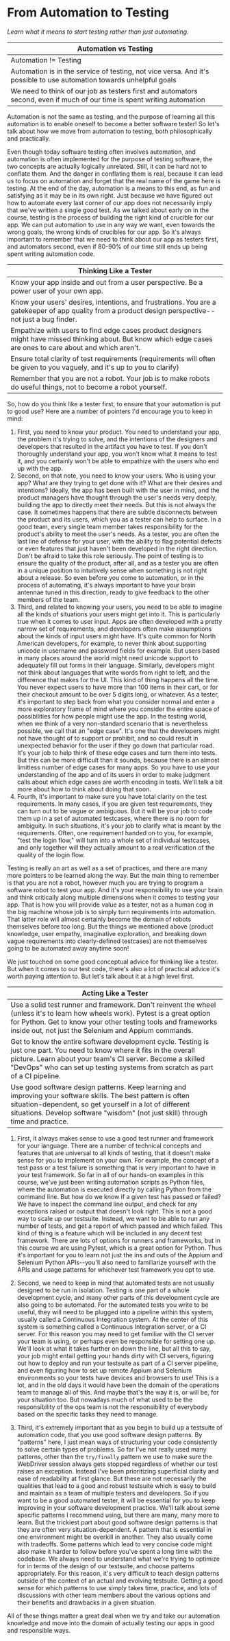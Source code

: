 # From Automation to Testing

*Learn what it means to start testing rather than just automating.*

Automation vs Testing |
---- |
Automation != Testing |
Automation is in the service of testing, not vice versa. And it's possible to use automation towards unhelpful goals |
We need to think of our job as testers first and automators second, even if much of our time is spent writing automation |

Automation is not the same as testing, and the purpose of learning all this automation is to enable oneself to become a better software tester! So let's talk about how we move from automation to testing, both philosophically and practically.

Even though today software testing often involves automation, and automation is often implemented for the purpose of testing software, the two concepts are actually logically unrelated. Still, it can be hard not to conflate them. And the danger in conflating them is real, because it can lead us to focus on automation and forget that the real name of the game here is testing. At the end of the day, automation is a means to this end, as fun and satisfying as it may be in its own right. Just because we have figured out how to automate every last corner of our app does not necessarily imply that we've written a single good test. As we talked about early on in the course, testing is the process of building the right kind of crucible for our app. We can put automation to use in any way we want, even towards the wrong goals, the wrong kinds of crucibles for our app. So it's always important to remember that we need to think about our app as testers first, and automators second, even if 80-90% of our time still ends up being spent writing automation code.

Thinking Like a Tester |
---- |
Know your app inside and out from a user perspective. Be a power user of your own app. |
Know your users' desires, intentions, and frustrations. You are a gatekeeper of app quality from a product design perspective--not just a bug finder. |
Empathize with users to find edge cases product designers might have missed thinking about. But know which edge cases are ones to care about and which aren't. |
Ensure total clarity of test requirements (requirements will often be given to you vaguely, and it's up to you to clarify) |
Remember that you are not a robot. Your job is to make robots do useful things, not to become a robot yourself. |

So, how do you think like a tester first, to ensure that your automation is put to good use? Here are a number of pointers I'd encourage you to keep in mind:

1. First, you need to know your product. You need to understand your app, the problem it's trying to solve, and the intentions of the designers and developers that resulted in the artifact you have to test. If you don't thoroughly understand your app, you won't know what it means to test it, and you certainly won't be able to empathize with the users who end up with the app.
2. Second, on that note, you need to know your users. Who is using your app? What are they trying to get done with it? What are their desires and intentions? Ideally, the app has been built with the user in mind, and the product managers have thought through the user's needs very deeply, building the app to directly meet their needs. But this is not always the case. It sometimes happens that there are subtle disconnects between the product and its users, which you as a tester can help to surface. In a good team, every single team member takes responsibility for the product's ability to meet the user's needs. As a tester, you are often the last line of defense for your user, with the ability to flag potential defects or even features that just haven't been developed in the right direction. Don't be afraid to take this role seriously. The point of testing is to ensure the quality of the product, after all, and as a tester you are often in a unique position to intuitively sense when something is not right about a release. So even before you come to automation, or in the process of automating, it's always important to have your brain antennae tuned in this direction, ready to give feedback to the other members of the team.
3. Third, and related to knowing your users, you need to be able to imagine all the kinds of situations your users might get into it. This is particularly true when it comes to user input. Apps are often developed with a pretty narrow set of requirements, and developers often make assumptions about the kinds of input users might have. It's quite common for North American developers, for example, to never think about supporting unicode in username and password fields for example. But users based in many places around the world might need unicode support to adequately fill out forms in their language. Similarly, developers might not think about languages that write words from right to left, and the difference that makes for the UI. This kind of thing happens all the time. You never expect users to have more than 100 items in their cart, or for their checkout amount to be over 5 digits long, or whatever. As a tester, it's important to step back from what you consider normal and enter a more exploratory frame of mind where you consider the entire space of possibilities for how people might use the app. In the testing world, when we think of a very non-standard scenario that is nevertheless possible, we call that an "edge case". It's one that the developers might not have thought of to support or prohibit, and so could result in unexpected behavior for the user if they go down that particular road. It's your job to help think of these edge cases and turn them into tests. But this can be more difficult than it sounds, because there is an almost limitless number of edge cases for many apps. So you have to use your understanding of the app and of its users in order to make judgment calls about which edge cases are worth encoding in tests. We'll talk a bit more about how to think about doing that soon.
4. Fourth, it's important to make sure you have total clarity on the test requirements. In many cases, if you are given test requirements, they can turn out to be vague or ambiguous. But it will be your job to code them up in a set of automated testcases, where there is no room for ambiguity. In such situations, it's your job to clarify what is meant by the requirements. Often, one requirement handed on to you, for example, "test the login flow," will turn into a whole set of individual testcases, and only together will they actually amount to a real verification of the quality of the login flow.

Testing is really an art as well as a set of practices, and there are many more pointers to be learned along the way. But the main thing to remember is that you are not a robot, however much you are trying to program a software robot to test your app. And it's your responsibility to use your brain and think critically along multiple dimensions when it comes to testing your app. That is how you will provide value as a tester, not as a human cog in the big machine whose job is to simply turn requirements into automation. That latter role will almost certainly become the domain of robots themselves before too long. But the things we mentioned above (product knowledge, user empathy, imaginative exploration, and breaking down vague requirements into clearly-defined testcases) are not themselves going to be automated away anytime soon!

We just touched on some good conceptual advice for thinking like a tester. But when it comes to our test code, there's also a lot of practical advice it's worth paying attention to. But let's talk about it at a high level first.

Acting Like a Tester |
---- |
Use a solid test runner and framework. Don't reinvent the wheel (unless it's to learn how wheels work). Pytest is a great option for Python. Get to know your other testing tools and frameworks inside out, not just the Selenium and Appium commands. |
Get to know the entire software development cycle. Testing is just one part. You need to know where it fits in the overall picture. Learn about your team's CI server. Become a skilled "DevOps" who can set up testing systems from scratch as part of a CI pipeline. |
Use good software design patterns. Keep learning and improving your software skills. The best pattern is often situation-dependent, so get yourself in a lot of different situations. Develop software "wisdom" (not just skill) through time and practice. |

1. First, it always makes sense to use a good test runner and framework for your language. There are a number of technical concepts and features that are universal to all kinds of testing, that it doesn't make sense for you to implement on your own. For example, the concept of a test pass or a test failure is something that is very important to have in your test framework. So far in all of our hands-on examples in this course, we've just been writing automation scripts as Python files, where the automation is executed directly by calling Python from the command line. But how do we know if a given test has passed or failed? We have to inspect the command line output, and check for any exceptions raised or output that doesn't look right. This is not a good way to scale up our testsuite. Instead, we want to be able to run any number of tests, and get a report of which passed and which failed. This kind of thing is a feature which will be included in any decent test framework. There are lots of options for runners and frameworks, but in this course we are using Pytest, which is a great option for Python. Thus it's important for you to learn not just the ins and outs of the Appium and Selenium Python APIs--you'll also need to familiarize yourself with the APIs and usage patterns for whichever test framework you opt to use.

2. Second, we need to keep in mind that automated tests are not usually designed to be run in isolation. Testing is one part of a whole development cycle, and many other parts of this development cycle are also going to be automated. For the automated tests you write to be useful, they will need to be plugged into a pipeline within this system, usually called a Continuous Integration system. At the center of this system is something called a Continuous Integration server, or a CI server. For this reason you may need to get familiar with the CI server your team is using, or perhaps even be responsible for setting one up. We'll look at what it takes further on down the line, but all this to say, your job might entail getting your hands dirty with CI servers, figuring out how to deploy and run your testsuite as part of a CI server pipeline, and even figuring how to set up remote Appium and Selenium environments so your tests have devices and browsers to use! This is a lot, and in the old days it would have been the domain of the operations team to manage all of this. And maybe that's the way it is, or will be, for your situation too. But nowadays much of what used to be the responsibility of the ops team is not the responsibility of everybody based on the specific tasks they need to manage.

3. Third, it's extremely important that as you begin to build up a testsuite of automation code, that you use good software design patterns. By "patterns" here, I just mean ways of structuring your code consistently to solve certain types of problems. So far I've not really used many patterns, other than the <code>try/finally</code> pattern we use to make sure the WebDriver session always gets stopped regardless of whether our test raises an exception. Instead I've been prioritizing superficial clarity and ease of readability at first glance. But these are not necessarily the qualities that lead to a good and robust testsuite which is easy to build and maintain as a team of multiple testers and developers. So if you want to be a good automated tester, it will be essential for you to keep improving in your software development practice. We'll talk about some specific patterns I recommend using, but there are many, many more to learn. But the trickiest part about good software design patterns is that they are often very situation-dependent. A pattern that is essential in one environment might be overkill in another. They also usually come with tradeoffs. Some patterns which lead to very concise code might also make it harder to follow before you've spent a long time with the codebase. We always need to understand what we're trying to optimize for in terms of the design of our testsuite, and choose patterns appropriately. For this reason, it's very difficult to teach design patterns outside of the context of an actual and evolving testsuite. Getting a good sense for which patterns to use simply takes time, practice, and lots of discussions with other team members about the various options and their benefits and drawbacks in a given situation.

All of these things matter a great deal when we try and take our automation knowledge and move into the domain of actually testing our apps in good and responsible ways. 



